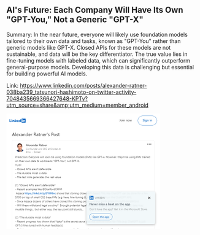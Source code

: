 ## AI's Future: Each Company Will Have Its Own "GPT-You," Not a Generic "GPT-X"
Summary: In the near future, everyone will likely use foundation models tailored to their own data and tasks, known as "GPT-You" rather than generic models like GPT-X. Closed APIs for these models are not sustainable, and data will be the key differentiator. The true value lies in fine-tuning models with labeled data, which can significantly outperform general-purpose models. Developing this data is challenging but essential for building powerful AI models.

Link: https://www.linkedin.com/posts/alexander-ratner-038ba239_tatsunori-hashimoto-on-twitter-activity-7048435669366427648-KPTv?utm_source=share&amp;utm_medium=member_android

<img src="/img/cdb05ea9-27f6-4d07-8ce7-f20ccf663153.png" width="400" />
<br/><br/>
